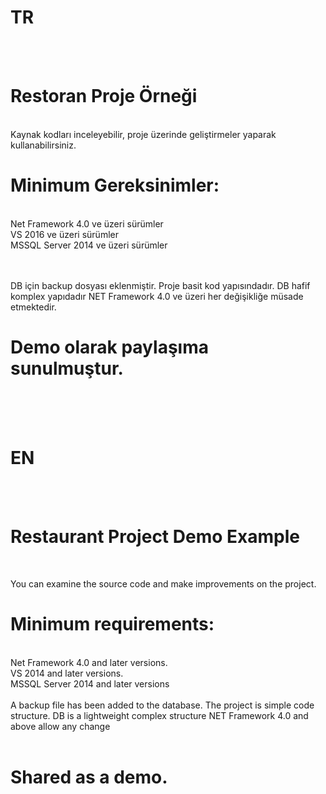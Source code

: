 # TR
<br><br>
# Restoran Proje Örneği
<br>
Kaynak kodları inceleyebilir, proje üzerinde geliştirmeler yaparak kullanabilirsiniz.
<br>

# Minimum Gereksinimler:

<br>
Net Framework 4.0 ve üzeri sürümler<br />
VS 2016 ve üzeri sürümler<br />
MSSQL Server 2014 ve üzeri sürümler<br />
<br><br>

DB için backup dosyası eklenmiştir. Proje basit kod yapısındadır. DB hafif komplex yapıdadır NET Framework 4.0 ve üzeri her değişikliğe müsade etmektedir. 
<br>
# Demo olarak paylaşıma sunulmuştur.

<br><br><br>
# EN
<br><br>
# Restaurant Project Demo Example
<br>

You can examine the source code and make improvements on the project.
<br>

# Minimum requirements:

<br>
Net Framework 4.0 and later versions.<br />
VS 2014 and later versions.<br />
MSSQL Server 2014 and later versions<br />
<br>
A backup file has been added to the database. The project is simple code structure. DB is a lightweight complex structure NET Framework 4.0 and above allow any change
<br><br>

# Shared as a demo.
